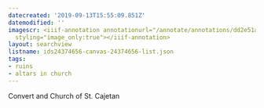 ```yaml
---
datecreated: '2019-09-13T15:55:09.851Z'
datemodified: ''
imagescr: <iiif-annotation annotationurl="/annotate/annotations/dd2e51a3-d63e-11e9-84b9-88e9fe7026e8.json"
  styling="image_only:true"></iiif-annotation>
layout: searchview
listname: ids24374656-canvas-24374656-list.json
tags:
- ruins
- altars in church
---
```

Convert and Church of St. Cajetan